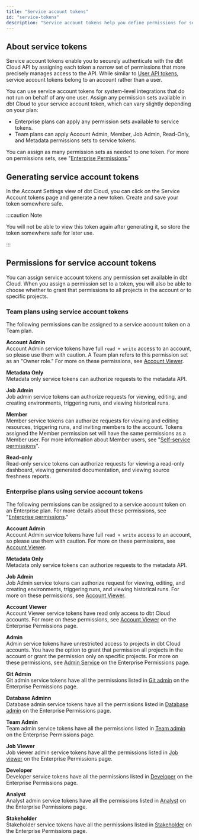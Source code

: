 ```yaml
---
title: "Service account tokens"
id: "service-tokens"
description: "Service account tokens help you define permissions for securing access to your dbt Cloud account and its projects."
---
```


## About service tokens

Service account tokens enable you to securely authenticate with the dbt Cloud API by assigning each token a narrow set of permissions that more precisely manages access to the API. While similar to [User API tokens](user-tokens), service account tokens belong to an account rather than a user.

You can use service account tokens for system-level integrations that do not run on behalf of any one user. Assign any permission sets available in dbt Cloud to your service account token, which can vary slightly depending on your plan:

* Enterprise plans can apply any permission sets available to service tokens.
* Team plans can apply Account Admin, Member, Job Admin, Read-Only, and Metadata permissions sets to service tokens.

You can assign as many permission sets as needed to one token. For more on permissions sets, see "[Enterprise Permissions](docs/dbt-cloud/access-control/enterprise-permissions)."

## Generating service account tokens

In the Account Settings view of dbt Cloud, you can click on the Service Account tokens page and generate a new token. Create and save your token somewhere safe.

:::caution Note

You will not be able to view this token again after generating it, so store the token somewhere safe for later use.

:::

## Permissions for service account tokens

You can assign service account tokens any permission set available in dbt Cloud. When you assign a permission set to a token, you will also be able to choose whether to grant that permissions to all projects in the account or to specific projects.

### Team plans using service account tokens

The following permissions can be assigned to a service account token on a Team plan.

**Account Admin**<br/>
Account Admin service tokens have full `read + write` access to an account, so please use them with caution.  A Team plan refers to this permission set as an "Owner role." For more on these permissions, see [Account Viewer](docs/dbt-cloud/access-control/enterprise-permissions#account-admin).

**Metadata Only**<br/>
Metadata only service tokens can authorize requests to the metadata API.

**Job Admin**<br/>
Job admin service tokens can authorize requests for viewing, editing, and creating environments, triggering runs, and viewing historical runs.  

**Member** <br/>
Member service tokens can authorize requests for viewing and editing resources, triggering runs, and inviting members to the account. Tokens assigned the Member permission set will have the same permissions as a Member user. For more information about Member users, see "[Self-service permissions](/dbt-cloud/access-control/self-service-permissions)".

**Read-only**<br/>
Read-only service tokens can authorize requests for viewing a read-only dashboard, viewing generated documentation, and viewing source freshness reports.

### Enterprise plans using service account tokens

The following permissions can be assigned to a service account token on an Enterprise plan. For more details about these permissions, see "[Enterprise permissions](/docs/dbt-cloud/access-control/enterprise-permissions)."

**Account Admin** <br/>
Account Admin service tokens have full `read + write` access to an account, so please use them with caution.  For more on these permissions, see [Account Viewer](docs/dbt-cloud/access-control/enterprise-permissions#account-admin).

**Metadata Only**<br/>
Metadata only service tokens can authorize requests to the metadata API.

**Job Admin**<br/>
Job Admin service tokens can authorize request for viewing, editing, and creating environments, triggering runs, and viewing historical runs. For more on these permissions, see [Account Viewer](docs/dbt-cloud/access-control/enterprise-permissions#job-admin).

**Account Viewer**<br/>
Account Viewer service tokens have read only access to dbt Cloud accounts. For more on these permissions, see [Account Viewer](docs/dbt-cloud/access-control/enterprise-permissions#account-viewer) on the Enterprise Permissions page.

**Admin** <br/>
Admin service tokens have unrestricted access to projects in dbt Cloud accounts. You have the option to grant that permission all projects in the account or grant the permission only on specific projects. For more on these permissions, see [Admin Service](docs/dbt-cloud/access-control/enterprise-permissions#admin-service) on the Enterprise Permissions page.

**Git Admin**<br/>
Git admin service tokens have all the permissions listed in [Git admin](/docs/dbt-cloud/access-control/enterprise-permissions#git-admin) on the Enterprise Permissions page.

**Database Adminn**<br/>
Database admin service tokens have all the permissions listed in [Database admin](/docs/dbt-cloud/access-control/enterprise-permissions#database-admin) on the Enterprise Permissions page.

**Team Admin**<br/>
Team admin service tokens have all the permissions listed in [Team admin](/docs/dbt-cloud/access-control/enterprise-permissions#team-admin) on the Enterprise Permissions page.

**Job Viewer**<br/>
Job viewer admin service tokens have all the permissions listed in [Job viewer](/docs/dbt-cloud/access-control/enterprise-permissions#job-viewer) on the Enterprise Permissions page.

**Developer**<br/>
Developer service tokens have all the permissions listed in [Developer](/docs/dbt-cloud/access-control/enterprise-permissions#developer) on the Enterprise Permissions page.
 
**Analyst**<br/>
Analyst admin service tokens have all the permissions listed in [Analyst](/docs/dbt-cloud/access-control/enterprise-permissions#analyst) on the Enterprise Permissions page.

**Stakeholder**<br/>
Stakeholder service tokens have all the permissions listed in [Stakeholder](/docs/dbt-cloud/access-control/enterprise-permissions#stakeholder) on the Enterprise Permissions page.
